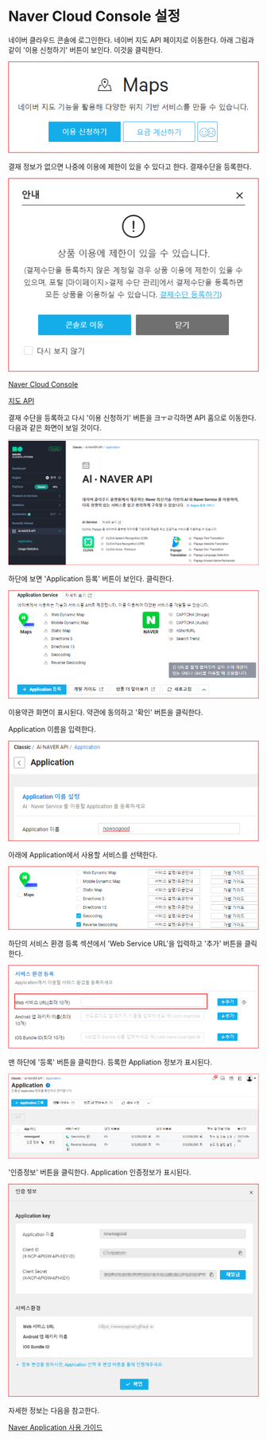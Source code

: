 # Naver Cloud Console 설정

네이버 클라우드 콘솔에 로그인한다. 네이버 지도 API 페이지로 이동한다. 아래 그림과 같이 '이용 신청하기' 버튼이 보인다. 이것을 클릭한다.

![](<.gitbook/assets/image (17).png>)



결재 정보가 없으면 나중에 이용에 제한이 있을 수 있다고 한다. 결재수단을 등록한다.

![](<.gitbook/assets/image (52).png>)





[Naver Cloud Console](https://www.ncloud.com)

[지도 API](https://www.ncloud.com/product/applicationService/maps)

결재 수단을 등록하고 다시 '이용 신청하기' 버튼을 크ㅜㄹ긱하면 API 홈으로 이동한다. 다음과 같은 화면이 보일 것이다.



![](<.gitbook/assets/image (8).png>)



하단에 보면 'Application 등록' 버튼이 보인다. 클릭한다.



![](<.gitbook/assets/image (62).png>)



이용약관 화면이 표시된다. 약관에 동의하고 '확인' 버튼을 클릭한다.

Application 이름을 입력한다. 

![](<.gitbook/assets/image (12).png>)



아래에 Application에서 사용할 서비스를 선택한다.

![](<.gitbook/assets/image (37).png>)

하단의 서비스 환경 등록 섹션에서 'Web Service URL'을 입력하고 '추가' 버튼을 클릭한다. 

![](<.gitbook/assets/image (3).png>)

맨 하단에 '등록' 버튼을 클릭한다. 등록한 Appliation 정보가 표시된다.

![](<.gitbook/assets/image (32).png>)

'인증정보' 버튼을 클릭한다. Application 인증정보가 표시된다.

![](<.gitbook/assets/image (35).png>)

자세한 정보는 다음을 참고한다.

[Naver Application 사용 가이드](https://guide.ncloud-docs.com/docs/ko/naveropenapiv3-application)
